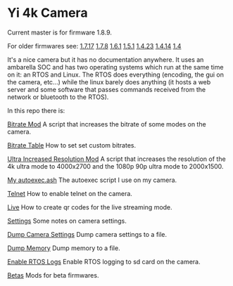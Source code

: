 # Yi 4k Camera

Current master is for firmware 1.8.9.

For older firmwares see: [1.7.17](https://github.com/irungentoo/Xiaomi_Yi_4k_Camera/tree/1.7.17) [1.7.8](https://github.com/irungentoo/Xiaomi_Yi_4k_Camera/tree/1.7.8) [1.6.1](https://github.com/irungentoo/Xiaomi_Yi_4k_Camera/tree/1.6.1) [1.5.1](https://github.com/irungentoo/Xiaomi_Yi_4k_Camera/tree/1.5.1) [1.4.23](https://github.com/irungentoo/Xiaomi_Yi_4k_Camera/tree/1.4.23)  [1.4.14](https://github.com/irungentoo/Xiaomi_Yi_4k_Camera/tree/1.4.14) [1.4](https://github.com/irungentoo/Xiaomi_Yi_4k_Camera/tree/1.4)

It's a nice camera but it has no documentation anywhere. It uses an ambarella SOC and has two operating systems which run at the same time on it: an RTOS and Linux. The RTOS does everything (encoding, the gui on the camera, etc...) while the linux barely does anything (it hosts a web server and some software that passes commands received from the network or bluetooth to the RTOS).

In this repo there is:

[Bitrate Mod](bitrate_mod/) A script that increases the bitrate of some modes on the camera.

[Bitrate Table](bitrate_table.txt) How to set set custom bitrates.

[Ultra Increased Resolution Mod](ultra_increased_resolution/) A script that increases the resolution of the 4k ultra mode to 4000x2700 and the 1080p 90p ultra mode to 2000x1500.

[My autoexec.ash](my_autoexec.ash/) The autoexec script I use on my camera.

[Telnet](telnet/) How to enable telnet on the camera.

[Live](live/) How to create qr codes for the live streaming mode.

[Settings](settings/) Some notes on camera settings.

[Dump Camera Settings](dump_camera_settings/) Dump camera settings to a file.

[Dump Memory](dump_memory/) Dump memory to a file.

[Enable RTOS Logs](enable_logs/) Enable RTOS logging to sd card on the camera.

[Betas](betas/) Mods for beta firmwares.
